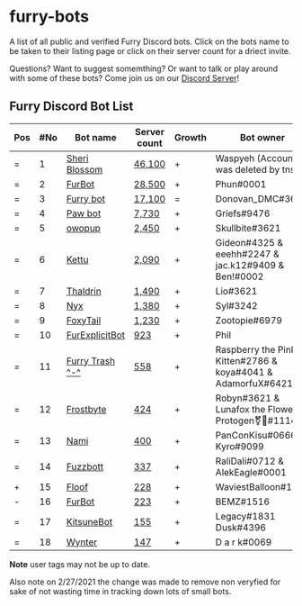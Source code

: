 # furry-bots

A list of all public and verified Furry Discord bots. Click on the bots name to be taken to their listing page or click on their server count for a driect invite.

Questions? Want to suggest somemthing? Or want to talk or play around with some of these bots? Come join us on our [Discord Server](https://discord.gg/c4q5GMN2n4)!


## Furry Discord Bot List 

| Pos | #No | Bot name | Server count | Growth |  Bot owner | Bot lib
| --- | --- | -------- | -------------| ----- | ----------- | ---------- |
| = | 1 | [Sheri Blossom](https://discord.bots.gg/bots/346702890368368640) | [46,100](https://discord.com/oauth2/authorize?client_id=346702890368368640&scope=applications.commands%20bot) | + | Waspyeh (Account was deleted by tns) | Discord.py
| = | 2 | [FurBot](https://discord.bots.gg/bots/174186616422662144) | [28,500](https://discord.com/oauth2/authorize?client_id=174176308396425217&scope=applications.commands%20bot) | + | Phun#0001 | Discordie
| = | 3 | [Furry bot](https://discord.bots.gg/bots/398251412246495233)| [17,100](https://discord.com/oauth2/authorize?=&client_id=398251412246495233&scope=applications.commands%20bot) | = | Donovan_DMC#3621 | Eris
| = | 4 | [Paw bot](https://discord.bots.gg/bots/663823539672973353) | [7,730](https://discord.com/oauth2/authorize?client_id=663823539672973353&scope=applications.commands%20bot) | + | Griefs#9476 | Discord.js
| = | 5 | [owopup](https://discord.bots.gg/bots/365255872181567489) | [2,450](https://discord.com/oauth2/authorize?client_id=365255872181567489&scope=applications.commands%20bot) | + | Skullbite#3621 | Discord.py
| = | 6 | [Kettu](https://discord.bots.gg/bots/667131062941384757) | [2,090](https://discord.com/oauth2/authorize?client_id=667131062941384757&scope=applications.commands%20bot) | + | Gideon#4325 & eeehh#2247 & jac.k12#9409 & Ben!#0002 | Discord.js
| = | 7 | [Thaldrin](https://discord.bots.gg/bots/434662676547764244) | [1,490](https://discord.com/oauth2/authorize?client_id=434662676547764244&scope=applications.commands%20bot) | + | Lio#3621 | Discord.js
| = | 8 | [Nyx](https://discord.bots.gg/bots/600206352916414464) | [1,380](https://discord.com/oauth2/authorize?client_id=600206352916414464&scope=applications.commands%20bot) | + | Syl#3242 | Eris
| = | 9 | [FoxyTail](https://discord.bots.gg/bots/716682147749953616) | [1,230](https://discord.com/oauth2/authorize?client_id=716682147749953616&scope=applications.commands%20bot) | + | Zootopie#6979 | Discord.js
| = | 10 | [FurExplicitBot](https://discord.bots.gg/bots/534828939198070824) | [923](https://discord.com/oauth2/authorize?=&client_id=534828939198070824&scope=applications.commands%20bot) | + | Phil | Flipper#3621 | Discord.js
| = | 11 | [Furry Trash ^-^](https://top.gg/bot/417900655601254420) | [558](https://discord.com/oauth2/authorize?client_id=417900655601254420&scope=applications.commands%20bot) | + | Raspberry the Pink Kitten#2786 & koya#4041 & AdamorfuX#6421 | Discord.py
| = | 12 | [Frostbyte](https://discord.boats/bot/732233716604076075) | [424](https://discord.com/oauth2/authorize?client_id=732233716604076075&scope=applications.commands%20bot) | + | Robyn#3621 & Lunafox the Flower Protogen⚧🌸#1114 | Discord.py 
| = | 13 | [Nami](https://top.gg/bot/747612596982513724) | [400](https://discord.com/oauth2/authorize?client_id=747612596982513724&scope=applications.commands%20bot) | + | PanConKisu#0666 Kyro#9099 | Unknown
| = | 14 | [Fuzzbott](https://top.gg/bot/730633518992064514) | [337](https://discord.com/oauth2/authorize?client_id=730633518992064514&scope=applications.commands%20bot) | + | RaliDali#0712 & AlekEagle#0001 | Eris
| + | 15 | [Floof](https://top.gg/bot/780116896775274538) | [228](https://discord.com/oauth2/authorize?client_id=780116896775274538&scope=applications.commands%20bot) | + | WaviestBalloon#1961 | Unknown
| - | 16 | [FurBot](https://top.gg/bot/716259432878702633) | [223](https://discord.com/oauth2/authorize?client_id=716259432878702633&scope=applications.commands%20bot) | + | BEMZ#1516 | Discord.py
| = | 17 | [KitsuneBot](https://discord.bots.gg/bots/738229595626668102) | [155](https://discord.com/oauth2/authorize?client_id=738229595626668102&scope=applications.commands%20bot) | + | Legacy#1831 Dusk#4396 | Unknown
| = | 18 | [Wynter](https://botsfordiscord.com/bot/548269826020343809) | [147](https://discord.com/oauth2/authorize?client_id=548269826020343809&scope=applications.commands%20bot) | + | D a r k#0069 | Discord.js



**Note** user tags may not be up to date. 

Also note on 2/27/2021 the change was made to remove non veryfied for sake of not wasting time in tracking down lots of small bots.
